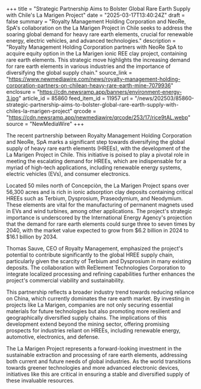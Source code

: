+++
title = "Strategic Partnership Aims to Bolster Global Rare Earth Supply with Chile's La Marigen Project"
date = "2025-03-17T13:40:24Z"
draft = false
summary = "Royalty Management Holding Corporation and NeoRe, SpA's collaboration on the La Marigen Project in Chile seeks to address the soaring global demand for heavy rare earth elements, crucial for renewable energy, electric vehicles, and advanced technologies."
description = "Royalty Management Holding Corporation partners with NeoRe SpA to acquire equity option in the La Marigen ionic REE clay project, containing rare earth elements. This strategic move highlights the increasing demand for rare earth elements in various industries and the importance of diversifying the global supply chain."
source_link = "https://www.newmediawire.com/news/royalty-management-holding-corporation-partners-on-chilean-heavy-rare-earth-mine-7079936"
enclosure = "https://cdn.newsramp.app/banners/environment-energy-3.jpg"
article_id = 85860
feed_item_id = 11957
url = "/news/202503/85860-strategic-partnership-aims-to-bolster-global-rare-earth-supply-with-chiles-la-marigen-project"
qrcode = "https://cdn.newsramp.app/newmediawire/qrcode/253/17/rice9tAL.webp"
source = "NewMediaWire"
+++

<p>The recent partnership between Royalty Management Holding Corporation and NeoRe, SpA marks a significant step towards diversifying the global supply of heavy rare earth elements (HREEs), with the development of the La Marigen Project in Chile. This initiative is poised to play a pivotal role in meeting the escalating demand for HREEs, which are indispensable for a myriad of high-tech applications, including renewable energy systems, electric vehicles (EVs), and consumer electronics.</p><p>Located 50 miles north of Concepciòn, the La Marigen Project spans over 56,300 acres and is rich in ionic adsorption clay deposits containing critical HREEs such as Terbium, Dysprosium, Praseodymium, and Neodymium. These elements are vital for the manufacturing of permanent magnets used in EVs and wind turbines, among other applications. The project's strategic importance is underscored by the International Energy Agency's projection that the demand for rare earth elements could surge three to seven times by 2040, with the market value expected to grow from $6.2 billion in 2024 to $16.1 billion by 2034.</p><p>Thomas Sauve, CEO of Royalty Management, emphasized the project's potential to contribute significantly to the global HREE supply chain, particularly given the scarcity of Terbium and Dysprosium in many existing deposits. The collaboration with ReElement Technologies Corporation to integrate localized processing and refining capabilities further enhances the project's commercial viability and sustainability.</p><p>This partnership reflects a broader industry trend towards reducing reliance on China, which currently dominates the rare earth market. By investing in projects like La Marigen, companies are not only securing essential materials for future technologies but also promoting more resilient and geographically diversified supply chains. The implications of this development extend beyond the mining sector, offering promising prospects for industries reliant on HREEs, including renewable energy, automotive, electronics, and defense.</p><p>The La Marigen Project represents a forward-looking investment in the sustainable extraction and processing of rare earth elements, addressing both current and future needs of global industries. As the world transitions towards greener technologies and more advanced electronic devices, initiatives like this are critical in ensuring a stable and diversified supply of these invaluable resources.</p>